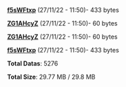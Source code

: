 [**f5sWFtxp**](/data/f5sWFtxp.txt) (27/11/22 - 11:50)- 433 bytes

[**ZG1AHcyZ**](/data/ZG1AHcyZ.txt) (27/11/22 - 11:50)- 60 bytes

[**ZG1AHcyZ**](/data/ZG1AHcyZ.txt) (27/11/22 - 11:50)- 60 bytes

[**f5sWFtxp**](/data/f5sWFtxp.txt) (27/11/22 - 11:50)- 433 bytes

**Total Datas**: 5276

**Total Size**: 29.77 MB / 29.8 MB